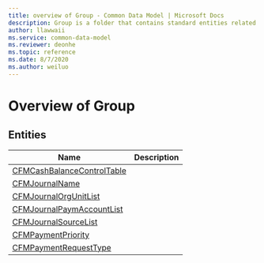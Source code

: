 ```yaml
---
title: overview of Group - Common Data Model | Microsoft Docs
description: Group is a folder that contains standard entities related to the Common Data Model.
author: llawwaii
ms.service: common-data-model
ms.reviewer: deonhe
ms.topic: reference
ms.date: 8/7/2020
ms.author: weiluo
---
```


# Overview of Group


## Entities

|Name|Description|
|---|---|
|[CFMCashBalanceControlTable](CFMCashBalanceControlTable.md)||
|[CFMJournalName](CFMJournalName.md)||
|[CFMJournalOrgUnitList](CFMJournalOrgUnitList.md)||
|[CFMJournalPaymAccountList](CFMJournalPaymAccountList.md)||
|[CFMJournalSourceList](CFMJournalSourceList.md)||
|[CFMPaymentPriority](CFMPaymentPriority.md)||
|[CFMPaymentRequestType](CFMPaymentRequestType.md)||

